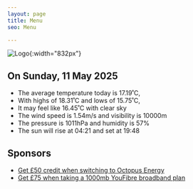 ```yaml
---
layout: page
title: Menu
seo: Menu

---
```


![Logo](/images/logo.jpg){:width="832px"}

<!-- weather_marker starts -->
## On Sunday, 11 May 2025

- The average temperature today is 17.19˚C,
- With highs of 18.31˚C and lows of 15.75˚C,
- It may feel like 16.45˚C with clear sky
- The wind speed is 1.54m/s and visibility is 10000m
- The pressure is 1011hPa and humidity is 57%
- The sun will rise at 04:21 and set at 19:48

<!-- weather_marker ends -->

## Sponsors

- [Get £50 credit when switching to Octopus Energy](https://bit.ly/3oD1nnS)
- [Get £75 when taking a 1000mb YouFibre broadband plan](https://aklam.io/91zWhU?)
